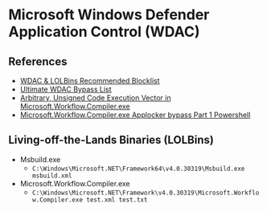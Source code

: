 # Microsoft Windows Defender Application Control (WDAC)

## References
- [WDAC & LOLBins Recommended Blocklist](https://learn.microsoft.com/en-us/windows/security/threat-protection/windows-defender-application-control/microsoft-recommended-block-rules)
- [Ultimate WDAC Bypass List](https://github.com/bohops/UltimateWDACBypassList)
- [Arbitrary, Unsigned Code Execution Vector in Microsoft.Workflow.Compiler.exe](https://posts.specterops.io/arbitrary-unsigned-code-execution-vector-in-microsoft-workflow-compiler-exe-3d9294bc5efb)
- [Microsoft.Workflow.Compiler.exe Applocker bypass Part 1 Powershell](https://bitsekure.com/2021/03/02/microsoft-workflow-compiler-exe-applocker-bypass-part-1-powershell/)

## Living-off-the-Lands Binaries (LOLBins)
- Msbuild.exe
  - `C:\Windows\Microsoft.NET\Framework64\v4.0.30319\Msbuild.exe msbuild.xml`
- Microsoft.Workflow.Compiler.exe
  - `C:\Windows\Microsoft.NET\Framework\v4.0.30319\Microsoft.Workflow.Compiler.exe test.xml test.txt`
